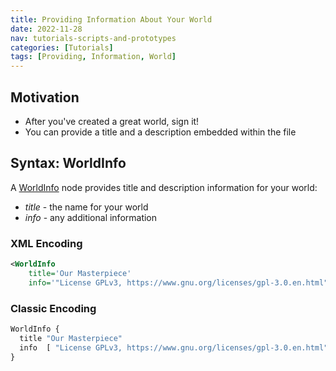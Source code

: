 ```yaml
---
title: Providing Information About Your World
date: 2022-11-28
nav: tutorials-scripts-and-prototypes
categories: [Tutorials]
tags: [Providing, Information, World]
---
```

## Motivation

- After you've created a great world, sign it!
- You can provide a title and a description embedded within the file

## Syntax: WorldInfo

A [WorldInfo](/x_ite/components/core/worldinfo/) node provides title and description information for your world:

- *title* - the name for your world
- *info* - any additional information

### XML Encoding

```xml
<WorldInfo
    title='Our Masterpiece'
    info='"License GPLv3, https://www.gnu.org/licenses/gpl-3.0.en.html"'/>
```

### Classic Encoding

```js
WorldInfo {
  title "Our Masterpiece"
  info  [ "License GPLv3, https://www.gnu.org/licenses/gpl-3.0.en.html" ]
}
```
